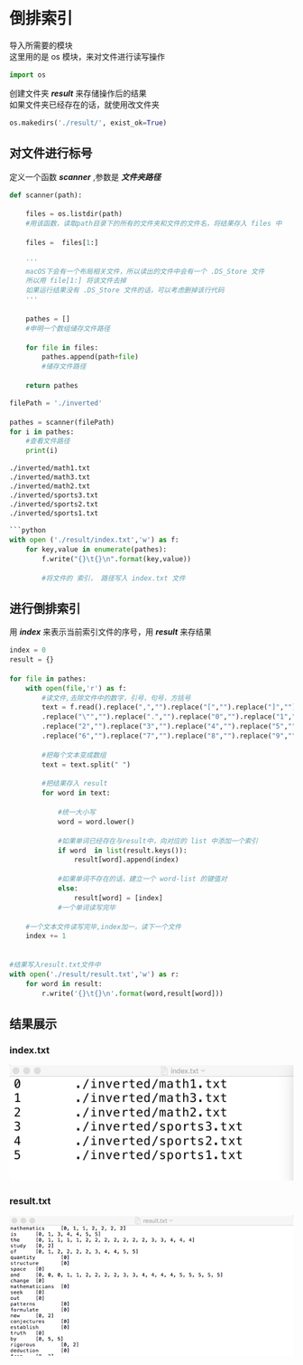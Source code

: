 
# 倒排索引

导入所需要的模块<br>
这里用的是 os 模块，来对文件进行读写操作


```python
import os
```

创建文件夹 ***result*** 来存储操作后的结果<br>
如果文件夹已经存在的话，就使用改文件夹


```python
os.makedirs('./result/', exist_ok=True)
```

## 对文件进行标号
定义一个函数 ***scanner*** ,参数是 ***文件夹路径***<br>


```python
def scanner(path):

    files = os.listdir(path)
    #用该函数，读取path目录下的所有的文件夹和文件的文件名，将结果存入 files 中

    files =  files[1:]

    '''
    macOS下会有一个布局相关文件，所以读出的文件中会有一个 .DS_Store 文件
    所以用 file[1:] 将该文件去掉
    如果运行结果没有 .DS_Store 文件的话，可以考虑删掉该行代码
    '''

    pathes = []
    #申明一个数组储存文件路径

    for file in files:
        pathes.append(path+file)
        #储存文件路径

    return pathes
```


```python
filePath = './inverted'

pathes = scanner(filePath)
for i in pathes:
    #查看文件路径
    print(i)
```

    ./inverted/math1.txt
    ./inverted/math3.txt
    ./inverted/math2.txt
    ./inverted/sports3.txt
    ./inverted/sports2.txt
    ./inverted/sports1.txt


```python
​```python
with open ('./result/index.txt','w') as f:
    for key,value in enumerate(pathes):
        f.write("{}\t{}\n".format(key,value))

        #将文件的 索引， 路径写入 index.txt 文件
```

## 进行倒排索引
用 ***index*** 来表示当前索引文件的序号，用 ***result*** 来存结果


```python
index = 0
result = {}

for file in pathes:
    with open(file,'r') as f:
        #读文件,去除文件中的数字，引号，句号，方括号
        text = f.read().replace(",","").replace("[","").replace("]","")\
        .replace("\"","").replace(".","").replace("0","").replace("1","")\
        .replace("2","").replace("3","").replace("4","").replace("5","")\
        .replace("6","").replace("7","").replace("8","").replace("9","")

        #把每个文本变成数组
        text = text.split(" ")

        #把结果存入 result
        for word in text:

            #统一大小写
            word = word.lower()

            #如果单词已经存在与result中，向对应的 list 中添加一个索引
            if word  in list(result.keys()):
                result[word].append(index)

            #如果单词不存在的话，建立一个 word-list 的键值对
            else:
                result[word] = [index]
            #一个单词读写完毕

    #一个文本文件读写完毕,index加一，读下一个文件
    index += 1


#结果写入result.txt文件中
with open('./result/result.txt','w') as r:
    for word in result:
        r.write('{}\t{}\n'.format(word,result[word]))
```

## 结果展示
<div>
<h3>index.txt</h3>
<img src="./index.png">
</div>
<div>
<h3>result.txt</h3>
<img src="./result.png">
</div>
